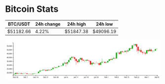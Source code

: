 # Bitcoin Stats

BTC/USDT|24h change|24h high|24h low|
|---|---|---|---|
|$51182.66|4.22%|$51847.38|$49096.19|

<img src="./chart.svg">
